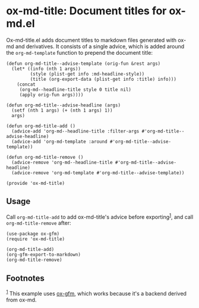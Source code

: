 
# ox-md-title: Document titles for ox-md.el

Ox-md-title.el adds document titles to markdown files generated with ox-md and derivatives. It consists of a single advice, which is added around the `org-md-template` function to prepend the document title:

```emacs-lisp
(defun org-md-title--advise-template (orig-fun &rest args)
  (let* ((info (nth 1 args))
         (style (plist-get info :md-headline-style))
         (title (org-export-data (plist-get info :title) info)))
    (concat
     (org-md--headline-title style 0 title nil)
     (apply orig-fun args))))

(defun org-md-title--advise-headline (args)
  (setf (nth 1 args) (+ (nth 1 args) 1))
  args)

(defun org-md-title-add ()
  (advice-add 'org-md--headline-title :filter-args #'org-md-title--advise-headline)
  (advice-add 'org-md-template :around #'org-md-title--advise-template))

(defun org-md-title-remove ()
  (advice-remove 'org-md--headline-title #'org-md-title--advise-headline)
  (advice-remove 'org-md-template #'org-md-title--advise-template))

(provide 'ox-md-title)
```


## Usage

Call `org-md-title-add` to add ox-md-title's advice before exporting<sup><a id="fnr.1" class="footref" href="#fn.1" role="doc-backlink">1</a></sup>, and call `org-md-title-remove` after:

```emacs-lisp
(use-package ox-gfm)
(require 'ox-md-title)

(org-md-title-add)
(org-gfm-export-to-markdown)
(org-md-title-remove)
```

## Footnotes

<sup><a id="fn.1" class="footnum" href="#fnr.1">1</a></sup> This example uses [ox-gfm](https://github.com/larstvei/ox-gfm), which works because it's a backend derived from ox-md.